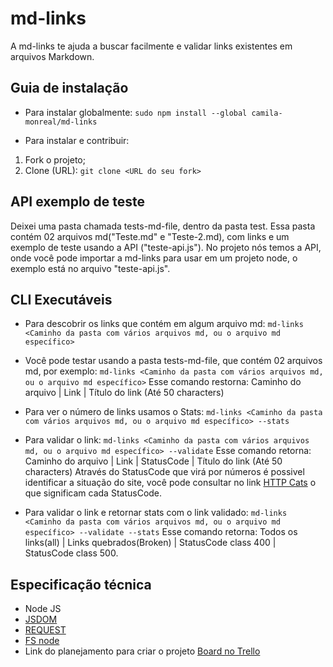 # md-links
A md-links te ajuda a buscar facilmente e validar links existentes em arquivos Markdown. 

## Guia de instalação
* Para instalar globalmente:
 `sudo npm install --global camila-monreal/md-links`

* Para instalar e contribuir: 
1. Fork o projeto;
2. Clone (URL):  `git clone <URL do seu fork>`
 
## API exemplo de teste
Deixei uma pasta chamada tests-md-file, dentro da pasta test. Essa pasta contém 02 arquivos md("Teste.md" e "Teste-2.md), com links e um exemplo de teste usando a API ("teste-api.js"). 
No projeto nós temos a API, onde você pode importar a md-links para usar em um projeto node, o exemplo está no arquivo "teste-api.js".

## CLI Executáveis
* Para descobrir os links que contém em algum arquivo md:
`md-links <Caminho da pasta com vários arquivos md, ou o arquivo md específico>`

* Você pode testar usando a pasta tests-md-file, que contém 02 arquivos md, por exemplo:
`md-links <Caminho da pasta com vários arquivos md, ou o arquivo md específico>`
Esse comando restorna:  Caminho do arquivo | Link | Título do link (Até 50 characters)

* Para ver o número de links usamos o Stats:
`md-links <Caminho da pasta com vários arquivos md, ou o arquivo md específico> --stats`

* Para validar o link: 
`md-links <Caminho da pasta com vários arquivos md, ou o arquivo md específico> --validate`
Esse comando retorna: Caminho do arquivo | Link | StatusCode | Título do link (Até 50 characters) 
Através do StatusCode que virá por números é possivel identificar a situação do site, você pode consultar no link [HTTP Cats](https://http.cat/ )
 o que significam cada StatusCode.

* Para validar o link e retornar stats com o link validado:
`md-links <Caminho da pasta com vários arquivos md, ou o arquivo md específico> --validate --stats`
Esse comando retorna: Todos os links(all) | Links quebrados(Broken) | StatusCode class 400 | StatusCode class 500.

## Especificação técnica 
* Node JS 
* [JSDOM](https://github.com/jsdom/jsdom)
* [REQUEST](https://github.com/request/request)
* [FS node](https://nodejs.org/docs/v0.3.1/api/fs.html)
* Link do planejamento para criar o projeto [Board no Trello](https://trello.com/b/VFInzOLQ/md-links)


